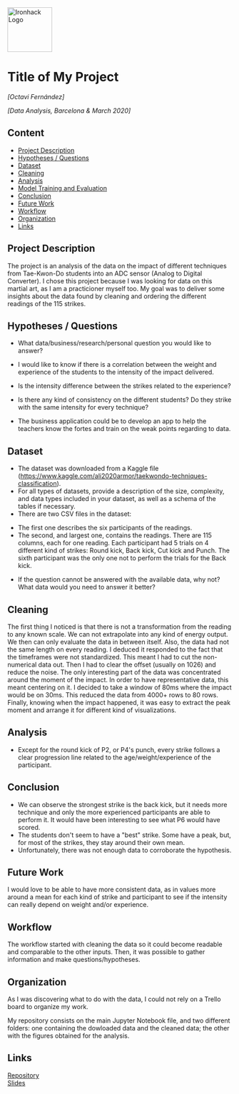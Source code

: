 <img src="https://bit.ly/2VnXWr2" alt="Ironhack Logo" width="100"/>

# Title of My Project
*[Octavi Fernández]*

*[Data Analysis, Barcelona & March 2020]*

## Content
- [Project Description](#project-description)
- [Hypotheses / Questions](#hypotheses-questions)
- [Dataset](#dataset)
- [Cleaning](#cleaning)
- [Analysis](#analysis)
- [Model Training and Evaluation](#model-training-and-evaluation)
- [Conclusion](#conclusion)
- [Future Work](#future-work)
- [Workflow](#workflow)
- [Organization](#organization)
- [Links](#links)

## Project Description
The project is an analysis of the data on the impact of different techniques from Tae-Kwon-Do students into an ADC sensor (Analog to Digital Converter).
I chose this project because I was looking for data on this martial art, as I am a practicioner myself too.
My goal was to deliver some insights about the data found by cleaning and ordering the different readings of the 115 strikes.

## Hypotheses / Questions
* What data/business/research/personal question you would like to answer?
* I would like to know if there is a correlation between the weight and experience of the students to the intensity of the impact delivered.
* Is the intensity difference between the strikes related to the experience?
* Is there any kind of consistency on the different students? Do they strike with the same intensity for every technique?

* The business application could be to develop an app to help the teachers know the fortes and train on the weak points regarding to data.

## Dataset
* The dataset was downloaded from a Kaggle file (https://www.kaggle.com/ali2020armor/taekwondo-techniques-classification).
* For all types of datasets, provide a description of the size, complexity, and data types included in your dataset, as well as a schema of the tables if necessary.
* There are two CSV files in the dataset:
- The first one describes the six participants of the readings. 
- The second, and largest one, contains the readings. There are 115 columns, each for one reading. Each participant had 5 trials on 4 different kind of strikes: Round kick, Back kick, Cut kick and Punch. The sixth participant was the only one not to perform the trials for the Back kick.
* If the question cannot be answered with the available data, why not? What data would you need to answer it better?

## Cleaning

The first thing I noticed is that there is not a transformation from the reading to any known scale. We can not extrapolate into any kind of energy output. We then can only evaluate the data in between itself.
Also, the data had not the same length on every reading. I deduced it responded to the fact that the timeframes were not standardized.
This meant I had to cut the non-numerical data out. Then I had to clear the offset (usually on 1026) and reduce the noise.
The only interesting part of the data was concentrated around the moment of the impact. In order to have representative data, this meant centering on it. I decided to take a window of 80ms where the impact would be on 30ms. This reduced the data from 4000+ rows to 80 rows.
Finally, knowing when the impact happened, it was easy to extract the peak moment and arrange it for different kind of visualizations.

## Analysis
* Except for the round kick of P2, or P4's punch, every strike follows a clear progression line related to the age/weight/experience of the participant.

## Conclusion
* We can observe the strongest strike is the back kick, but it needs more technique and only the more experienced participants are able to perform it. It would have been interesting to see what P6 would have scored.
* The students don't seem to have a "best" strike. Some have a peak, but, for most of the strikes, they stay around their own mean.
* Unfortunately, there was not enough data to corroborate the hypothesis.

## Future Work
I would love to be able to have more consistent data, as in values more around a mean for each kind of strike and participant to see if the intensity can really depend on weight and/or experience.

## Workflow
The workflow started with cleaning the data so it could become readable and comparable to the other inputs. Then, it was possible to gather information and make questions/hypotheses.

## Organization
As I was discovering what to do with the data, I could not rely on a Trello board to organize my work.

My repository consists on the main Jupyter Notebook file, and two different folders: one containing the dowloaded data and the cleaned data; the other with the figures obtained for the analysis.

## Links
[Repository](https://github.com/Octavifdez/Project-Week-8-Final-Project/tree/master/your-project)  
[Slides](https://slides.com/octavifernandez/analysis-of-tae-kwon-do-strikes/fullscreen)  
